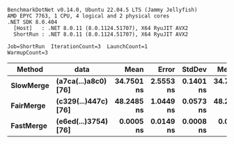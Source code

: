 ```

BenchmarkDotNet v0.14.0, Ubuntu 22.04.5 LTS (Jammy Jellyfish)
AMD EPYC 7763, 1 CPU, 4 logical and 2 physical cores
.NET SDK 8.0.404
  [Host]   : .NET 8.0.11 (8.0.1124.51707), X64 RyuJIT AVX2
  ShortRun : .NET 8.0.11 (8.0.1124.51707), X64 RyuJIT AVX2

Job=ShortRun  IterationCount=3  LaunchCount=1  
WarmupCount=3  

```
| Method    | data                 | Mean       | Error     | StdDev    | Median     | Min        | Max        | Gen0   | Allocated |
|---------- |--------------------- |-----------:|----------:|----------:|-----------:|-----------:|-----------:|-------:|----------:|
| **SlowMerge** | **(a7ca(...)a8c0) [76]** | **34.7501 ns** | **2.5553 ns** | **0.1401 ns** | **34.7545 ns** | **34.6078 ns** | **34.8878 ns** | **0.0010** |      **80 B** |
| **FairMerge** | **(c329(...)447c) [76]** | **48.2485 ns** | **1.0449 ns** | **0.0573 ns** | **48.2552 ns** | **48.1883 ns** | **48.3022 ns** | **0.0017** |     **144 B** |
| **FastMerge** | **(e6ed(...)3754) [76]** |  **0.0005 ns** | **0.0149 ns** | **0.0008 ns** |  **0.0000 ns** |  **0.0000 ns** |  **0.0014 ns** |      **-** |         **-** |
